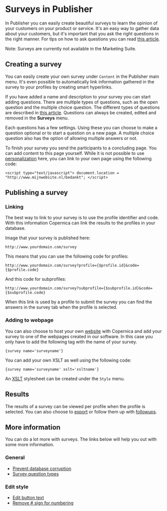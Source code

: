 # Surveys in Publisher

In Publisher you can easily create beautiful surveys to learn the 
opinion of your customers on your product or service. It's an easy way 
to gather data about your customers, but it's important that you ask the 
right questions in the right manner. For tips on how to ask questions 
you can read [this article](./prevent-database-corruption).

Note: Surveys are currently not available in the Marketing Suite.

## Creating a survey

You can easily create your own survey under `Content` in the Publisher 
main menu. It's even possible to automatically link information gathered 
in the survey to your profiles by creating smart hyperlinks.

If you have added a name and description to your survey you can start 
adding questions. There are multiple types of questions, such as the open 
question and the multiple choice question. The different types of questions 
are described in [this article](./surveys-question-types). Questions can 
always be created, edited and removed in the **Surveys** menu.

Each questions has a few settings. Using these you can choose to make 
a question optional or to start a question on a new page. A multiple choice 
question also has the option of allowing multiple answers or not.

To finish your survey you send the participants to a concluding page. 
You can add content to this page yourself. While it is not possible to 
use [personalization](./personalization) here, you can link to your own 
page using the following code:

`<script type="text/javascript"> document.location = "http://www.mijnwebsite.nl/bedankt"; </script>`

## Publishing a survey

### Linking

The best way to link to your survey is to use the profile identifier and 
code. With this information Copernica can link the results to the profiles 
in your database.

Image that your survey is published here:

`http://www.yourdomain.com/survey`

This means that you can use the following code for profiles:

`http://www.yourdomain.com/survey?profile={$profile.id}&code={$profile.code}`

And this code for subprofiles:

`http://www.yourdomain.com/survey?subprofile={$subprofile.id}&code={$subprofile.code}`

When this link is used by a profile to submit the survey you can find the 
answers in the survey tab when the profile is selected.

### Adding to webpage

You can also choose to host your own [website](./websites) with Copernica 
and add your survey to one of the webpages created in our software. In this 
case you only have to add the following tag with the name of your survey.

`{survey name='surveyname'}`

You can add your own XSLT as well using the following code:

`{survey name='surveyname' xslt='xsltname'}`

An [XSLT](css-and-xslt) stylesheet can be created under the `Style` menu.

## Results

The results of a survey can be viewed per profile when the profile is 
selected. You can also choose to [export](./surveys-export-results) or 
follow them up with [followups](./followups).

## More information

You can do a lot more with surveys. The links below will help you 
out with some more information.

### General

* [Prevent database corruption](./prevent-database-corruption)
* [Survey question types](./surveys-question-types)

### Edit style

* [Edit button text](./surveys-edit-buttons)
* [Remove # sign for numbering](./surveys-remove-hashtag)
